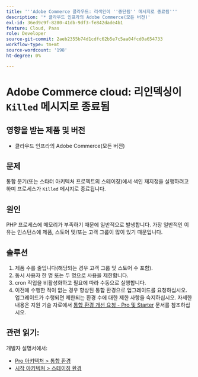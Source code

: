 ```yaml
---
title: '''Adobe Commerce 클라우드: 리색인이 ''중단됨'' 메시지로 종료됨'''
description: '* 클라우드 인프라의 Adobe Commerce(모든 버전)'
exl-id: 36ed9c9f-8280-41db-9df3-fe842dade4b1
feature: Cloud, Paas
role: Developer
source-git-commit: 2aeb2355b74d1cdfc62b5e7c5aa04fcd0a654733
workflow-type: tm+mt
source-wordcount: '198'
ht-degree: 0%

---
```


# Adobe Commerce cloud: 리인덱싱이 `Killed` 메시지로 종료됨

## 영향을 받는 제품 및 버전

* 클라우드 인프라의 Adobe Commerce(모든 버전)

## 문제

통합 분기(또는 스타터 아키텍처 프로젝트의 스테이징)에서 색인 재지정을 실행하려고 하며 프로세스가 `Killed` 메시지로 종료됩니다.

## 원인

PHP 프로세스에 메모리가 부족하기 때문에 일반적으로 발생합니다.
가장 일반적인 이유는 인스턴스에 제품, 스토어 및/또는 고객 그룹이 많이 있기 때문입니다.

## 솔루션

1. 제품 수를 줄입니다(해당되는 경우 고객 그룹 및 스토어 수 포함).
1. 동시 사용자 한 명 또는 두 명으로 사용을 제한합니다.
1. cron 작업을 비활성화하고 필요에 따라 수동으로 실행합니다.
1. 이전에 수행한 적이 없는 경우 향상된 통합 환경으로 업그레이드를 요청하십시오. 업그레이드가 수행되면 제한되는 환경 수에 대한 제한 사항을 숙지하십시오. 자세한 내용은 지원 기술 자료에서 [통합 환경 개선 요청 - Pro 및 Starter](/help/announcements/adobe-commerce-announcements/integration-environment-enhancement-request-pro-and-starter.md) 문서를 참조하십시오.

## 관련 읽기:

개발자 설명서에서:

* [Pro 아키텍처 > 통합 환경](https://experienceleague.adobe.com/ko/docs/commerce-cloud-service/user-guide/architecture/pro-architecture#integration-environment)
* [시작 아키텍처 > 스테이징 환경](https://experienceleague.adobe.com/ko/docs/commerce-cloud-service/user-guide/architecture/starter-architecture#cloud-arch-stage)
